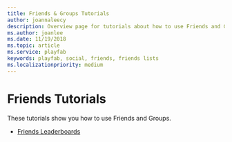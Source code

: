 ```yaml
---
title: Friends & Groups Tutorials
author: joannaleecy
description: Overview page for tutorials about how to use Friends and Groups.
ms.author: joanlee
ms.date: 11/19/2018
ms.topic: article
ms.service: playfab
keywords: playfab, social, friends, friends lists
ms.localizationpriority: medium
---
```


# Friends Tutorials

These tutorials show you how to use Friends and Groups.

- [Friends Leaderboards](friends-leaderboards.md)

